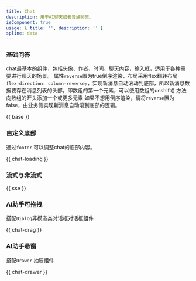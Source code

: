 ```yaml
---
title: Chat
description: 用于AI聊天或者普通聊天。
isComponent: true
usage: { title: '', description: '' }
spline: data
---
```


### 基础问答

chat最基本的组件，包括头像、作者、时间、聊天内容，输入框，适用于各种需要进行聊天的场景。
属性`reverse`置为true倒序渲染，布局采用flex翻转布局`flex-direction: column-reverse;`，实现新消息自动滚动到底部，所以新消息数据要存在消息列表的头部，即数组的第一个元素，可以使用数组的unshift() 方法向数组的开头添加一个或更多元素
如果不想用倒序渲染，请将`reverse`置为false，由业务侧实现新消息自动滚到底部的逻辑。

{{ base }}

### 自定义底部
通过`footer` 可以调整chat的底部内容。

{{ chat-loading }}

### 流式与非流式

{{ sse }}

### AI助手可拖拽
搭配`Dialog`非模态类对话框对话框组件

{{ chat-drag }}

### AI助手悬窗
搭配`Drawer` 抽屉组件

{{ chat-drawer }}

